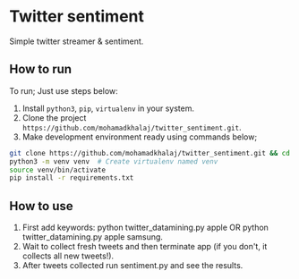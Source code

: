 # Twitter sentiment
Simple twitter streamer & sentiment.

## How to run

To run; Just use steps below:

1. Install `python3`, `pip`, `virtualenv` in your system.
2. Clone the project `https://github.com/mohamadkhalaj/twitter_sentiment.git`.
3. Make development environment ready using commands below;

  ```bash
  git clone https://github.com/mohamadkhalaj/twitter_sentiment.git && cd twitter_sentiment
  python3 -m venv venv  # Create virtualenv named venv
  source venv/bin/activate
  pip install -r requirements.txt
  ```
## How to use

1. First add keywords: python twitter_datamining.py apple OR python twitter_datamining.py apple samsung.
2. Wait to collect fresh tweets and then terminate app (if you don't, it collects all new tweets!).
3. After tweets collected run sentiment.py and see the results.
